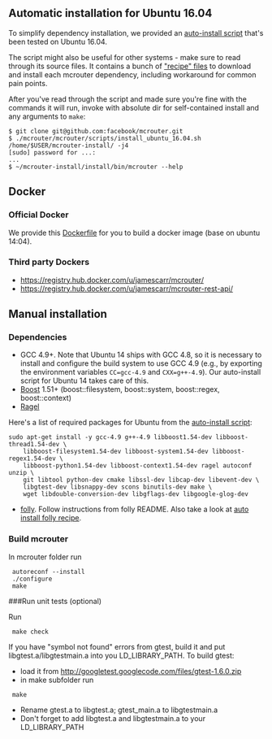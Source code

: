 ## Automatic installation for Ubuntu 16.04

To simplify dependency installation, we provided an [auto-install script](https://github.com/facebook/mcrouter/blob/master/mcrouter/scripts/install_ubuntu_16.04.sh) that's been tested on Ubuntu 16.04.

The script might also be useful for other systems - make sure to read through its source files. It contains a bunch of ["recipe" files](https://github.com/facebook/mcrouter/tree/master/mcrouter/scripts/recipes) to download and install each mcrouter dependency, including workaround for common pain points.

After you've read through the script and made sure you're fine with the commands it will run, invoke with absolute dir for self-contained install and any arguments to `make`:
```
$ git clone git@github.com:facebook/mcrouter.git
$ ./mcrouter/mcrouter/scripts/install_ubuntu_16.04.sh /home/$USER/mcrouter-install/ -j4
[sudo] password for ...:
...
$ ~/mcrouter-install/install/bin/mcrouter --help
```

## Docker

### Official Docker

We provide this [Dockerfile](https://github.com/facebook/mcrouter/blob/master/mcrouter/scripts/docker/Dockerfile) for you to build a docker image (base on ubuntu 14:04).

### Third party Dockers

* https://registry.hub.docker.com/u/jamescarr/mcrouter/
* https://registry.hub.docker.com/u/jamescarr/mcrouter-rest-api/
 
## Manual installation

### Dependencies

* GCC 4.9+. Note that Ubuntu 14 ships with GCC 4.8, so it is necessary to install and configure the build system to use GCC 4.9 (e.g., by exporting the environment variables `CC=gcc-4.9` and `CXX=g++-4.9`).  Our auto-install script for Ubuntu 14 takes care of this.
* [Boost](http://www.boost.org/) 1.51+ (boost::filesystem, boost::system, boost::regex, boost::context)
* [Ragel](http://www.complang.org/ragel/)

Here's a list of required packages for Ubuntu from the [auto-install script](https://github.com/facebook/mcrouter/blob/master/mcrouter/scripts/install_ubuntu_14.04.sh):
```Shell
sudo apt-get install -y gcc-4.9 g++-4.9 libboost1.54-dev libboost-thread1.54-dev \
    libboost-filesystem1.54-dev libboost-system1.54-dev libboost-regex1.54-dev \
    libboost-python1.54-dev libboost-context1.54-dev ragel autoconf unzip \
    git libtool python-dev cmake libssl-dev libcap-dev libevent-dev \
    libgtest-dev libsnappy-dev scons binutils-dev make \
    wget libdouble-conversion-dev libgflags-dev libgoogle-glog-dev
```

 * [folly](https://github.com/facebook/folly). Follow instructions from folly README. Also take a look at [auto install folly recipe](https://github.com/facebook/mcrouter/blob/master/mcrouter/scripts/recipes/folly.sh).

### Build mcrouter

In mcrouter folder run

```Shell
 autoreconf --install
 ./configure
 make
```

###Run unit tests (optional)

Run

```Shell
 make check
```

If you have "symbol not found" errors from gtest, build it and put
libgtest.a/libgtestmain.a into you LD_LIBRARY_PATH. To build gtest:

* load it from http://googletest.googlecode.com/files/gtest-1.6.0.zip
* in make subfolder run
```
 make
```
* Rename gtest.a to libgtest.a; gtest_main.a to libgtestmain.a
* Don't forget to add libgtest.a and libgtestmain.a to your LD_LIBRARY_PATH